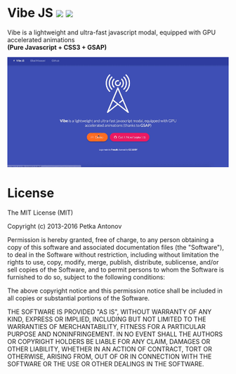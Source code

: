 # Vibe JS <a href="http://theiliad.github.io/vibe-javascript-modal/"><img src="https://cdn.rawgit.com/theiliad/pulse-javascript-speeddial/master/img/demo.svg" /></a> <img src="https://cdn.rawgit.com/theiliad/pulse-javascript-speeddial/master/img/version.svg" />

Vibe is a lightweight and ultra-fast javascript modal, equipped with GPU accelerated animations
<br /><b>(Pure Javascript + CSS3 + GSAP)</b>

<img src="https://raw.githubusercontent.com/theiliad/vibe-javascript-modal/master/demo/demo.gif" />

# License

The MIT License (MIT)

Copyright (c) 2013-2016 Petka Antonov

Permission is hereby granted, free of charge, to any person obtaining a copy
of this software and associated documentation files (the "Software"), to deal
in the Software without restriction, including without limitation the rights
to use, copy, modify, merge, publish, distribute, sublicense, and/or sell
copies of the Software, and to permit persons to whom the Software is
furnished to do so, subject to the following conditions:

The above copyright notice and this permission notice shall be included in
all copies or substantial portions of the Software.

THE SOFTWARE IS PROVIDED "AS IS", WITHOUT WARRANTY OF ANY KIND, EXPRESS OR
IMPLIED, INCLUDING BUT NOT LIMITED TO THE WARRANTIES OF MERCHANTABILITY,
FITNESS FOR A PARTICULAR PURPOSE AND NONINFRINGEMENT.  IN NO EVENT SHALL THE
AUTHORS OR COPYRIGHT HOLDERS BE LIABLE FOR ANY CLAIM, DAMAGES OR OTHER
LIABILITY, WHETHER IN AN ACTION OF CONTRACT, TORT OR OTHERWISE, ARISING FROM,
OUT OF OR IN CONNECTION WITH THE SOFTWARE OR THE USE OR OTHER DEALINGS IN
THE SOFTWARE.
